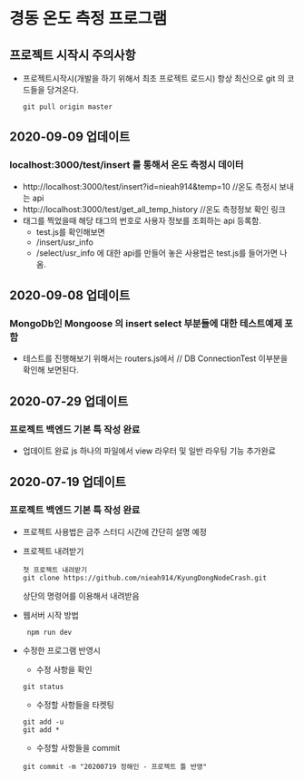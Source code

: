 # 경동 온도 측정 프로그램

## 프로젝트 시작시 주의사항
* 프로젝트시작시(개발을 하기 위해서 최초 프로젝트 로드시) 항상 최신으로 git 의 코드들을 당겨온다.
    ```
    git pull origin master
    ```

## 2020-09-09 업데이트
### localhost:3000/test/insert 를 통해서 온도 측정시 데이터
* http://localhost:3000/test/insert?id=nieah914&temp=10 //온도 측정시 보내는 api
* http://localhost:3000/test/get_all_temp_history //온도 측정정보 확인 링크
* 태그를 찍었을때 해당 태그의 번호로 사용자 정보를 조회하는 api 등록함.
   - test.js를 확인해보면
   - /insert/usr_info
   - /select/usr_info 
   에 대한 api를 만들어 놓은 사용법은 test.js를 들어가면 나옴.
   

## 2020-09-08 업데이트
### MongoDb인 Mongoose 의 insert select 부분들에 대한 테스트예제 포함
* 테스트를 진행해보기 위해서는 routers.js에서 // DB ConnectionTest 이부분을 확인해 보면된다.

## 2020-07-29 업데이트
### 프로젝트 백엔드 기본 특 작성 완료
* 업데이트 완료 js 하나의 파일에서 view 라우터 및 일반 라우팅 기능 추가완료

## 2020-07-19 업데이트
### 프로젝트 백엔드 기본 특 작성 완료
* 프로젝트 사용법은 금주 스터디 시간에 간단히 설명 예정
* 프로젝트 내려받기
    ```
    첫 프로젝트 내려받기
    git clone https://github.com/nieah914/KyungDongNodeCrash.git
    ```
    상단의 명령어를 이용해서 내려받음


* 웹서버 시작 방법
   ```
    npm run dev 
   ```

* 수정한 프로그램 반영시
    * 수정 사항을 확인
    ```
    git status
    ```
   
    * 수정할 사항들을 타켓팅
    ```
    git add -u
    git add *
    ```

    * 수정할 사항들을 commit
    ```
    git commit -m "20200719 정해인 - 프로젝트 틀 반영"
    ```